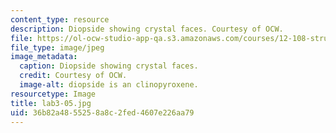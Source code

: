 ```yaml
---
content_type: resource
description: Diopside showing crystal faces. Courtesy of OCW.
file: https://ol-ocw-studio-app-qa.s3.amazonaws.com/courses/12-108-structure-of-earth-materials-fall-2004/36b82a4855258a8c2fed4607e226aa79_lab3-05.jpg
file_type: image/jpeg
image_metadata:
  caption: Diopside showing crystal faces.
  credit: Courtesy of OCW.
  image-alt: diopside is an clinopyroxene.
resourcetype: Image
title: lab3-05.jpg
uid: 36b82a48-5525-8a8c-2fed-4607e226aa79
---
```

